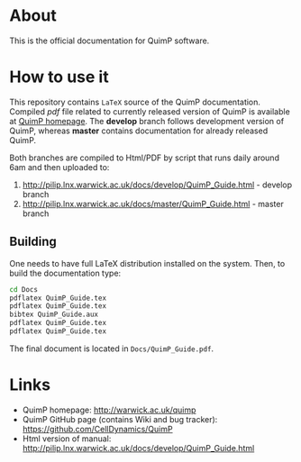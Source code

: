 # About

This is the official documentation for QuimP software.

# How to use it

This repository contains `LaTeX` source of the QuimP documentation. Compiled *pdf* file related to currently released version of QuimP is available at [QuimP homepage](http://warwick.ac.uk/quimp). The **develop** branch follows development version of QuimP, whereas **master** contains documentation for already released QuimP.

Both branches are compiled to Html/PDF by script that runs daily around 6am and then uploaded to:

1. <http://pilip.lnx.warwick.ac.uk/docs/develop/QuimP_Guide.html> - develop branch
2. <http://pilip.lnx.warwick.ac.uk/docs/master/QuimP_Guide.html> - master branch

## Building

One needs to have full LaTeX distribution installed on the system. Then, to build the documentation type:
```sh
cd Docs
pdflatex QuimP_Guide.tex
pdflatex QuimP_Guide.tex
bibtex QuimP_Guide.aux
pdflatex QuimP_Guide.tex
pdflatex QuimP_Guide.tex
```

The final document is located in `Docs/QuimP_Guide.pdf`.

# Links
- QuimP homepage: <http://warwick.ac.uk/quimp>
- QuimP GitHub page (contains Wiki and bug tracker): <https://github.com/CellDynamics/QuimP>
- Html version of manual: <http://pilip.lnx.warwick.ac.uk/docs/develop/QuimP_Guide.html>
